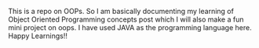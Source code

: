 This is a repo on OOPs. So I am basically documenting my learning of Object Oriented Programming concepts post which I will also make a fun mini project on oops. I have used JAVA as the programming language here. Happy Learnings!!
